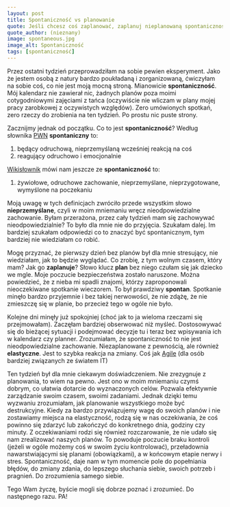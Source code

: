```yaml
---
layout: post
title: Spontaniczność vs planowanie
quote: Jeśli chcesz coś zaplanować, zaplanuj nieplanowaną spontaniczność.
quote_author: (nieznany)
image: spontaneous.jpg
image_alt: Spontaniczność
tags: [spontaniczność]
---
```


Przez ostatni tydzień przeprowadziłam na sobie pewien eksperyment. Jako że jestem osobą z natury bardzo poukładaną i zorganizowaną, ćwiczyłam na sobie coś, co nie jest moją mocną stroną. Mianowicie **spontaniczność**. Mój kalendarz nie zawierał nic, żadnych planów poza moimi cotygodniowymi zajęciami z tańca (oczywiście nie wliczam w plany mojej pracy zarobkowej z oczywistych względów). Zero umówionych spotkań, zero rzeczy do zrobienia na ten tydzień. Po prostu nic puste strony.

Zacznijmy jednak od początku. Co to jest **spontaniczność**? Według słownika [PWN](http://sjp.pwn.pl/slowniki/spontanicznie.html) **spontaniczny** to:

1. będący odruchową, nieprzemyślaną wcześniej reakcją na coś
2. reagujący odruchowo i emocjonalnie

[Wikisłownik](https://pl.wiktionary.org/wiki/spontaniczno%C5%9B%C4%87) mówi nam jeszcze ze **spontaniczność** to:

1. żywiołowe, odruchowe zachowanie, nieprzemyślane, nieprzygotowane, wymyślone na poczekaniu

Moją uwagę w tych definicjach zwróciło przede wszystkim słowo **nieprzemyślane**, czyli w moim mniemaniu wręcz nieodpowiedzialne zachowanie. Byłam przerażona, przez cały tydzień mam się zachowywać nieodpowiedzialnie? To było dla mnie nie do przyjęcia. Szukałam dalej. Im bardziej szukałam odpowiedzi co to znaczyć być spontanicznym, tym bardziej nie wiedziałam co robić.

Mogę przyznać, że pierwszy dzień bez planów był dla mnie stresujący, nie wiedziałam, jak to będzie wyglądać. Co zrobię, z tym wolnym czasem, który mam? Jak go **zaplanuje**? Słowo klucz **plan** bez niego czułam się jak dziecko we mgle. Moje poczucie bezpieczeństwa zostało naruszone. Można powiedzieć, że z nieba mi spadli znajomi, którzy zaproponowali nieoczekiwane spotkanie wieczorem. To był prawdziwy **spontan**. Spotkanie minęło bardzo przyjemnie i bez takiej nerwowości, że nie zdążę, że nie zmieszczę się w planie, bo przecież tego w ogóle nie było.

Kolejne dni minęły już spokojniej (choć jak to ja wieloma rzeczami się przejmowałam). Zaczęłam bardziej obserwować niż myśleć. Dostosowywać się do bieżącej sytuacji i podejmować decyzje tu i teraz bez wpisywania ich w kalendarz czy planner. Zrozumiałam, że spontaniczność to nie jest nieodpowiedzialne zachowanie. Niezaplanowane z pewnością, ale również **elastyczne**. Jest to szybka reakcja na zmiany. Coś jak [Agile](http://agilemanifesto.org/iso/pl/manifesto.html) (dla osób bardziej związanych ze światem IT)

Ten tydzień był dla mnie ciekawym doświadczeniem. Nie zrezygnuje z planowania, to wiem na pewno. Jest ono w moim mniemaniu czymś dobrym, co ułatwia dotarcie do wyznaczonych celów. Pozwala efektywnie zarządzanie swoim czasem, swoimi zadaniami. Jednak dzięki temu wyzwaniu zrozumiałam, jak planowanie wszystkiego może być destrukcyjne. Kiedy za bardzo przywiązujemy wagę do swoich planów i nie zostawiamy miejsca na elastyczność, rodzą się w nas oczekiwania, że coś powinno się zdarzyć lub zakończyć do konkretnego dnia, godziny czy minuty. Z oczekiwaniami rodzi się również rozczarowanie, że nie udało się nam zrealizować naszych planów. To powoduje poczucie braku kontroli (jeżeli w ogóle możemy coś w swoim życiu kontrolować), przeładownia nawarstwiającymi się planami (obowiązkami), a w końcowym etapie nerwy i stres. Spontaniczność, daje nam w tym momencie pole do popełniania błędów, do zmiany zdania, do lepszego słuchania siebie, swoich potrzeb i pragnień. Do zrozumienia samego siebie.

Tego Wam życzę, byście mogli się dobrze poznać i zrozumieć. Do następnego razu. PA!
